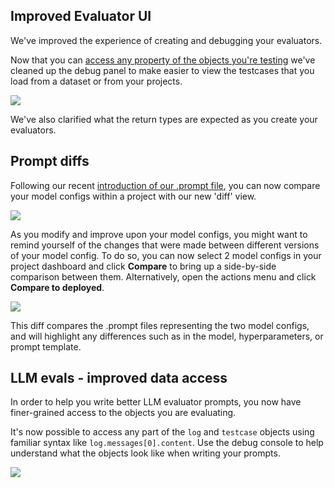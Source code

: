 ## Improved Evaluator UI

We've improved the experience of creating and debugging your evaluators.

Now that you can [access any property of the objects you're testing](/api-reference/changelog#llm-evals---improved-data-access) we've cleaned up the debug panel to make easier to view the testcases that you load from a dataset or from your projects.

<img src="../../../assets/images/5ce44bb-Screenshot_2023-12-12_at_17.55.21.png" />

We've also clarified what the return types are expected as you create your evaluators.

## Prompt diffs

Following our recent [introduction of our .prompt file](/docs/guides/prompt-file-format), you can now compare your model configs within a project with our new 'diff' view.

![](../../../assets/images/e68e64d-image.png)

As you modify and improve upon your model configs, you might want to remind yourself of the changes that were made between different versions of your model config. To do so, you can now select 2 model configs in your project dashboard and click **Compare** to bring up a side-by-side comparison between them. Alternatively, open the actions menu and click **Compare to deployed**.

<img src="../../../assets/images/d05f5e0-image.png" />

This diff compares the .prompt files representing the two model configs, and will highlight any differences such as in the model, hyperparameters, or prompt template.

## LLM evals - improved data access

In order to help you write better LLM evaluator prompts, you now have finer-grained access to the objects you are evaluating.

It's now possible to access any part of the `log` and `testcase` objects using familiar syntax like `log.messages[0].content`. Use the debug console to help understand what the objects look like when writing your prompts.

![](../../../assets/images/af58493-image.png)

